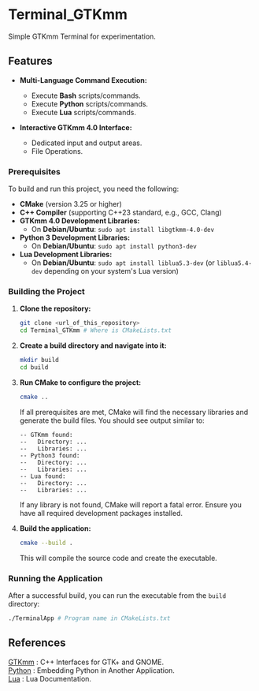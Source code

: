 # Terminal_GTKmm

Simple GTKmm Terminal for experimentation.

## Features

* **Multi-Language Command Execution:**
    * Execute **Bash** scripts/commands.
    * Execute **Python** scripts/commands.
    * Execute **Lua** scripts/commands.

* **Interactive GTKmm 4.0 Interface:**
    * Dedicated input and output areas.
    * File Operations.

### Prerequisites

To build and run this project, you need the following:

* **CMake** (version 3.25 or higher)
* **C++ Compiler** (supporting C++23 standard, e.g., GCC, Clang)
* **GTKmm 4.0 Development Libraries:**
    * On **Debian/Ubuntu**: `sudo apt install libgtkmm-4.0-dev`
* **Python 3 Development Libraries:**
    * On **Debian/Ubuntu**: `sudo apt install python3-dev`
* **Lua Development Libraries:**
    * On **Debian/Ubuntu**: `sudo apt install liblua5.3-dev` (or `liblua5.4-dev` depending on your system's Lua version)

### Building the Project

1.  **Clone the repository:**
    ```bash
    git clone <url_of_this_repository>
    cd Terminal_GTKmm # Where is CMakeLists.txt
    ```

2.  **Create a build directory and navigate into it:**
    ```bash
    mkdir build
    cd build
    ```

3.  **Run CMake to configure the project:**
    ```bash
    cmake ..
    ```
    If all prerequisites are met, CMake will find the necessary libraries and generate the build files. You should see output similar to:
    ```
    -- GTKmm found:
    --   Directory: ...
    --   Libraries: ...
    -- Python3 found:
    --   Directory: ...
    --   Libraries: ...
    -- Lua found:
    --   Directory: ...
    --   Libraries: ...
    ```
    If any library is not found, CMake will report a fatal error. Ensure you have all required development packages installed.

4.  **Build the application:**
    ```bash
    cmake --build .
    ```
    This will compile the source code and create the executable.

### Running the Application

After a successful build, you can run the executable from the `build` directory:

```bash
./TerminalApp # Program name in CMakeLists.txt
```

## References

[GTKmm](https://gtkmm.org/en/) : C++ Interfaces for GTK+ and GNOME.</br>
[Python](https://docs.python.org/3/extending/embedding.html) : Embedding Python in Another Application.</br>
[Lua](https://www.lua.org/docs.html) : Lua Documentation.</br>